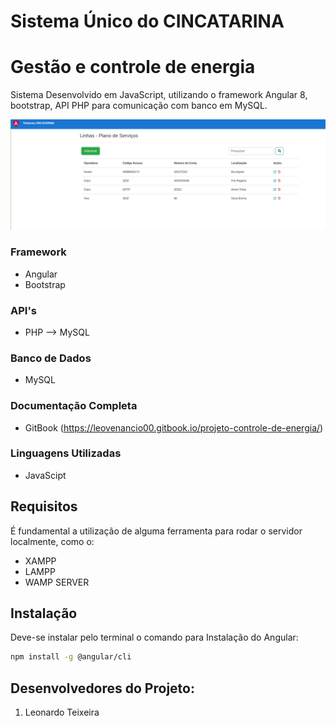 # Sistema Único do CINCATARINA

# Gestão e controle de energia

 Sistema Desenvolvido em JavaScript, utilizando o framework Angular 8, bootstrap, API PHP para comunicação com banco em MySQL.

 ![](sistema.png)

### Framework

* Angular
* Bootstrap

### API's 

* PHP --> MySQL 

### Banco de Dados 

* MySQL

### Documentação Completa

* GitBook (<https://leovenancio00.gitbook.io/projeto-controle-de-energia/>)


### Linguagens Utilizadas

* JavaScipt

## Requisitos

É fundamental a utilização de alguma ferramenta para rodar o servidor localmente, como o:

* XAMPP
* LAMPP
* WAMP SERVER


## Instalação
Deve-se instalar pelo terminal o comando para Instalação do Angular:

```sh
npm install -g @angular/cli
``` 


## Desenvolvedores do Projeto:

1. Leonardo Teixeira
